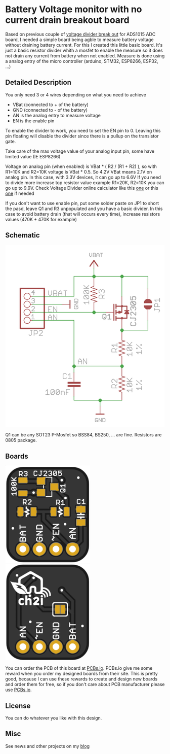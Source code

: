 # Battery Voltage monitor with no current drain breakout board

Based on previous couple of [voltage divider break out](https://github.com/hallard/R-Divider-Breakout) for ADS1015 ADC board, I needed a simple board being agble to measure battery voltage without draining battery current.
For this I created this little basic board. It's just a basic resistor divider whith a mosfet to enable the measure so it does not drain any current from battery when not enabled. Measure is done using a analog entry of the micro controller (arduino, STM32, ESP8266, ESP32, ...)

## Detailed Description

You only need 3 or 4 wires depending on what you need to achieve

- VBat (connected to + of the battery)
- GND  (connected to - of the battery)
- AN is the analog entry to measure voltage 
- EN is the enable pin

To enable the divider to work, you need to set the EN pin to 0. Leaving this pin floating will disable the divider since there is a pullup on the transistor gate.

Take care of the max voltage value of your analog input pin, some have limited value (IE ESP8266)

Voltage on analog pin (when enabled) is VBat * ( R2 / (R1 + R2) ), so with R1=10K and R2=10K voltage is VBat * 0.5. So 4.2V VBat means 2.1V on analog pin. In this case, with 3.3V devices, it can go up to 6.6V
If you need to divide more increase top resistor value example R1=20K, R2=10K you can go up to 9.9V.
Check Voltage Divider online calculator like this [one][10] or this [one][11] if needed

If you don't want to use enable pin, put some solder paste on JP1 to short the pasd, leave Q1 and R3 unpopulated and you have a basic divider. 
In this case to avoid battery drain (that will occurs every time), increase resistors values (470K + 470K for example)

## Schematic

![schematic](https://raw.githubusercontent.com/hallard/Battery-Voltage-Measure/master/pictures/Battery-Voltage-Measure-zoom-sch.png)  

Q1 can be any SOT23 P-Mosfet so BSS84, BS250, ... are fine. Resistors are 0805 package.

## Boards 

<img src="https://raw.githubusercontent.com/hallard/Battery-Voltage-Measure/master/pictures/Battery-Voltage-Measure-top.png" alt="Top">&nbsp;&nbsp;<img src="https://raw.githubusercontent.com/hallard/Battery-Voltage-Measure/master/pictures/Battery-Voltage-Measure-bot.png" alt="Bottom">


You can order the PCB of this board at [PCBs.io][3]. PCBs.io give me some reward when you order my designed boards from their site. This is pretty good, because I can use these rewards to create and design new boards and order them for free, so if you don't care about PCB manufacturer please use [PCBs.io][3].

## License

You can do whatever you like with this design.

## Misc

See news and other projects on my [blog][2] 
 
[2]: https://hallard.me
[3]: https://PCBs.io/share/zjqg5 
[10]: http://www.ohmslawcalculator.com/voltage-divider-calculator
[11]: http://www.ti.com/download/kbase/volt/volt_div3.htm
